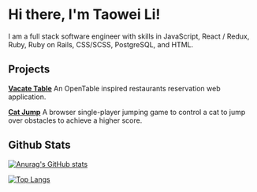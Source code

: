 # Hi there, I'm Taowei Li!
I am a full stack software engineer with skills in JavaScript, React / Redux, Ruby, Ruby on Rails, CSS/SCSS, PostgreSQL, and HTML.

## Projects
**[Vacate Table](https://vacate-table.herokuapp.com/)**
An OpenTable inspired restaurants reservation web application.

**[Cat Jump](https://taoweili.github.io/Cat_Game/)**
A browser single-player jumping game to control a cat to jump over obstacles to achieve a higher score. 

## Github Stats
[![Anurag's GitHub stats](https://github-readme-stats.vercel.app/api?username=TaoweiLi&show_icons=true&theme=radical&hide=issues)](https://github.com/anuraghazra/github-readme-stats)

[![Top Langs](https://github-readme-stats.vercel.app/api/top-langs/?username=TaoweiLi&layout=compact&theme=radical)](https://github.com/anuraghazra/github-readme-stats)
